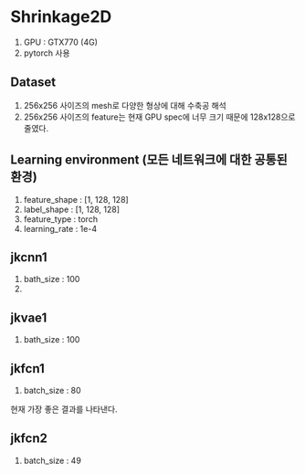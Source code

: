 # Shrinkage2D

1. GPU : GTX770 (4G)
2. pytorch 사용

## Dataset
1. 256x256 사이즈의 mesh로 다양한 형상에 대해 수축공 해석
2. 256x256 사이즈의 feature는 현재 GPU spec에 너무 크기 때문에 128x128으로  줄였다. 


## Learning environment (모든 네트워크에 대한 공통된 환경)
1. feature_shape : [1, 128, 128]
2. label_shape : [1, 128, 128]
3. feature_type : torch
4. learning_rate : 1e-4


## jkcnn1 
1. bath_size : 100
2. 

## jkvae1 
1. bath_size : 100


## jkfcn1 
1. batch_size : 80

현재 가장 좋은 결과를 나타낸다. 

## jkfcn2 
1. batch_size : 49




